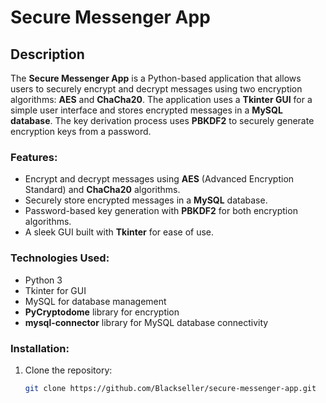 # Secure Messenger App

## Description

The **Secure Messenger App** is a Python-based application that allows users to securely encrypt and decrypt messages using two encryption algorithms: **AES** and **ChaCha20**. The application uses a **Tkinter GUI** for a simple user interface and stores encrypted messages in a **MySQL database**. The key derivation process uses **PBKDF2** to securely generate encryption keys from a password.

### Features:
- Encrypt and decrypt messages using **AES** (Advanced Encryption Standard) and **ChaCha20** algorithms.
- Securely store encrypted messages in a **MySQL** database.
- Password-based key generation with **PBKDF2** for both encryption algorithms.
- A sleek GUI built with **Tkinter** for ease of use.

### Technologies Used:
- Python 3
- Tkinter for GUI
- MySQL for database management
- **PyCryptodome** library for encryption
- **mysql-connector** library for MySQL database connectivity

### Installation:
1. Clone the repository:
   ```bash
   git clone https://github.com/Blackseller/secure-messenger-app.git
